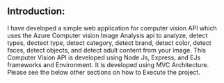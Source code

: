 ## Introduction: 
I have developed a simple web application for computer vision API which uses the Azure Computer vision Image Analysis api to analyze, detect types, dectect type, detect category, detect brand, detect color, detect faces, detect objects,
and detect adult content from your image. This Computer Vision API is developed using Node Js, Express, and EJs frameworks and Environment. It is developed using MVC Architecture. Please see the below other sections on how to Execute the project. 


